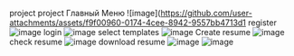 project
project
Главный Меню
![image](https://github.com/user-attachments/assets/f9f00960-0174-4cee-8942-9557bb4713d1
register
![image](https://github.com/user-attachments/assets/68423007-81b8-4c30-ad05-d58545656760)
login
![image](https://github.com/user-attachments/assets/11ef6482-8ca3-4e9d-9435-51f942457b77)
select templates
![image](https://github.com/user-attachments/assets/8104fd0b-23b7-43cf-b1eb-04578adb0e74)
Create resume
![image](https://github.com/user-attachments/assets/546eee17-2b6b-45bb-a963-e24589fbbcff)
check resume
![image](https://github.com/user-attachments/assets/1735a0bf-4c93-40f9-ab4b-50f33a56d296)
download resume
![image](https://github.com/user-attachments/assets/6b8bac25-cb3e-43f4-88dc-c282402c80f9)
![image](https://github.com/user-attachments/assets/67a00ae5-4732-40f9-b059-c462d4b0f3a4)
